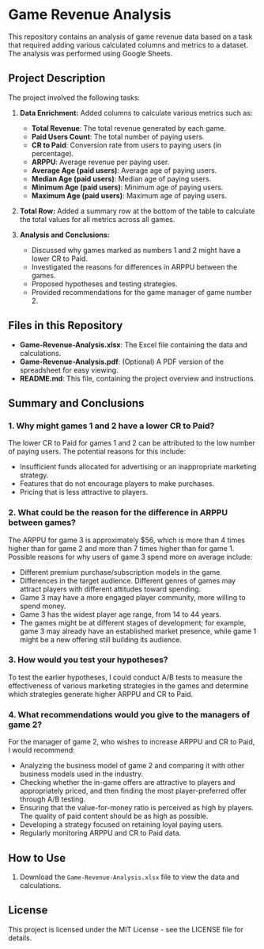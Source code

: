 # Game Revenue Analysis

This repository contains an analysis of game revenue data based on a task that required adding various calculated columns and metrics to a dataset. The analysis was performed using Google Sheets.

## Project Description

The project involved the following tasks:

1. **Data Enrichment:** Added columns to calculate various metrics such as:

   - **Total Revenue**: The total revenue generated by each game.
   - **Paid Users Count**: The total number of paying users.
   - **CR to Paid**: Conversion rate from users to paying users (in percentage).
   - **ARPPU**: Average revenue per paying user.
   - **Average Age (paid users)**: Average age of paying users.
   - **Median Age (paid users)**: Median age of paying users.
   - **Minimum Age (paid users)**: Minimum age of paying users.
   - **Maximum Age (paid users)**: Maximum age of paying users.

2. **Total Row:** Added a summary row at the bottom of the table to calculate the total values for all metrics across all games.

3. **Analysis and Conclusions:**
   - Discussed why games marked as numbers 1 and 2 might have a lower CR to Paid.
   - Investigated the reasons for differences in ARPPU between the games.
   - Proposed hypotheses and testing strategies.
   - Provided recommendations for the game manager of game number 2.

## Files in this Repository

- **Game-Revenue-Analysis.xlsx**: The Excel file containing the data and calculations.
- **Game-Revenue-Analysis.pdf**: (Optional) A PDF version of the spreadsheet for easy viewing.
- **README.md**: This file, containing the project overview and instructions.

## Summary and Conclusions

### 1. Why might games 1 and 2 have a lower CR to Paid?

The lower CR to Paid for games 1 and 2 can be attributed to the low number of paying users. The potential reasons for this include:

- Insufficient funds allocated for advertising or an inappropriate marketing strategy.
- Features that do not encourage players to make purchases.
- Pricing that is less attractive to players.

### 2. What could be the reason for the difference in ARPPU between games?

The ARPPU for game 3 is approximately $56, which is more than 4 times higher than for game 2 and more than 7 times higher than for game 1. Possible reasons for why users of game 3 spend more on average include:

- Different premium purchase/subscription models in the game.
- Differences in the target audience. Different genres of games may attract players with different attitudes toward spending.
- Game 3 may have a more engaged player community, more willing to spend money.
- Game 3 has the widest player age range, from 14 to 44 years.
- The games might be at different stages of development; for example, game 3 may already have an established market presence, while game 1 might be a new offering still building its audience.

### 3. How would you test your hypotheses?

To test the earlier hypotheses, I could conduct A/B tests to measure the effectiveness of various marketing strategies in the games and determine which strategies generate higher ARPPU and CR to Paid.

### 4. What recommendations would you give to the managers of game 2?

For the manager of game 2, who wishes to increase ARPPU and CR to Paid, I would recommend:

- Analyzing the business model of game 2 and comparing it with other business models used in the industry.
- Checking whether the in-game offers are attractive to players and appropriately priced, and then finding the most player-preferred offer through A/B testing.
- Ensuring that the value-for-money ratio is perceived as high by players. The quality of paid content should be as high as possible.
- Developing a strategy focused on retaining loyal paying users.
- Regularly monitoring ARPPU and CR to Paid data.

## How to Use

1. Download the `Game-Revenue-Analysis.xlsx` file to view the data and calculations.

## License

This project is licensed under the MIT License - see the LICENSE file for details.
